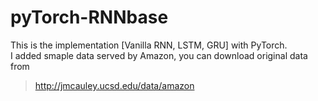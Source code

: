 # pyTorch-RNNbase
This is the implementation [Vanilla RNN, LSTM, GRU] with PyTorch.\
I added smaple data served by Amazon, you can download original data from 
>http://jmcauley.ucsd.edu/data/amazon

